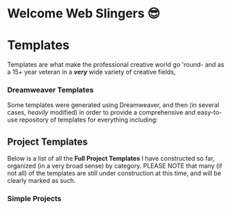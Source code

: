 # Welcome Web Slingers :sunglasses:




<h1>Templates</h1>

Templates are what make the professional creative world go 'round- and as a 15+ year veteran in a <b><i>very</i></b> wide variety of creative fields, 

<h3>Dreamweaver Templates</h3>

Some templates were generated using Dreamweaver, and then (in several cases, <i>heavily</i> modified) in order to provide a comprehensive and easy-to-use repository of templates for everything including:



<h2>Project Templates</h2>

Below is a list of all the <b>Full Project Templates</b> I have constructed so far, organized (in a very broad sense) by category. PLEASE NOTE that many (if not all) of the templates are still under construction at this time, and will be clearly marked as such.


<h3>Simple Projects</h3>

